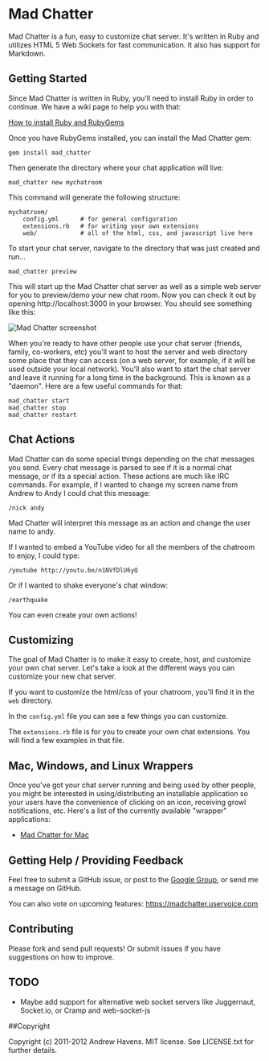 # Mad Chatter

Mad Chatter is a fun, easy to customize chat server. It's written in Ruby and utilizes HTML 5 Web Sockets for fast communication. It also has support for Markdown.

## Getting Started

Since Mad Chatter is written in Ruby, you'll need to install Ruby in order to continue. We have a wiki page to help you with that:

[How to install Ruby and RubyGems](https://github.com/andrewhavens/mad_chatter/wiki/How-to-install-Ruby-and-RubyGems)

Once you have RubyGems installed, you can install the Mad Chatter gem:

    gem install mad_chatter

Then generate the directory where your chat application will live:

    mad_chatter new mychatroom

This command will generate the following structure:

    mychatroom/
        config.yml      # for general configuration
        extensions.rb   # for writing your own extensions
        web/            # all of the html, css, and javascript live here

To start your chat server, navigate to the directory that was just created and run...

    mad_chatter preview

This will start up the Mad Chatter chat server as well as a simple web server for you to preview/demo your new chat room. Now you can check it out by opening http://localhost:3000 in your browser. You should see something like this:

![Mad Chatter screenshot](https://raw.github.com/andrewhavens/mad_chatter/master/screenshot.png)

When you're ready to have other people use your chat server (friends, family, co-workers, etc) you'll want to host the server and web directory some place that they can access (on a web server, for example, if it will be used outside your local network). You'll also want to start the chat server and leave it running for a long time in the background. This is known as a "daemon". Here are a few useful commands for that:

    mad_chatter start
    mad_chatter stop
    mad_chatter restart

## Chat Actions

Mad Chatter can do some special things depending on the chat messages you send. Every chat message is parsed to see if it is a normal chat message, or if its a special action. These actions are much like IRC commands. For example, if I wanted to change my screen name from Andrew to Andy I could chat this message:

    /nick andy

Mad Chatter will interpret this message as an action and change the user name to andy.

If I wanted to embed a YouTube video for all the members of the chatroom to enjoy, I could type:

    /youtube http://youtu.be/n1NVfDlU6yQ

Or if I wanted to shake everyone's chat window:

    /earthquake

You can even create your own actions!


## Customizing

The goal of Mad Chatter is to make it easy to create, host, and customize your own chat server. Let's take a look at the different ways you can customize your new chat server.

If you want to customize the html/css of your chatroom, you'll find it in the `web` directory.

In the `config.yml` file you can see a few things you can customize.

The `extensions.rb` file is for you to create your own chat extensions. You will find a few examples in that file.


## Mac, Windows, and Linux Wrappers

Once you've got your chat server running and being used by other people, you might be interested in using/distributing an installable application so your users have the convenience of clicking on an icon, receiving growl notifications, etc. Here's a list of the currently available "wrapper" applications:

 * [Mad Chatter for Mac](https://github.com/andrewhavens/mad_chatter_for_mac)

## Getting Help / Providing Feedback

Feel free to submit a GitHub issue, or post to the [Google Group](https://groups.google.com/group/mad-chatter), or send me a message on GitHub.

You can also vote on upcoming features: https://madchatter.uservoice.com

## Contributing

Please fork and send pull requests! Or submit issues if you have suggestions on how to improve.

## TODO

 - Maybe add support for alternative web socket servers like Juggernaut, Socket.io, or Cramp and web-socket-js

##Copyright

Copyright (c) 2011-2012 Andrew Havens. MIT license. See LICENSE.txt for further details.
